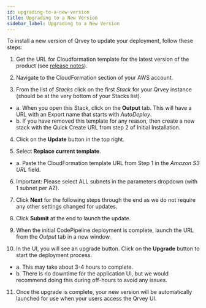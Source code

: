 ```yaml
---
id: upgrading-to-a-new-version
title: Upgrading to a New Version
sidebar_label: Upgrading to a New Version
---
```


<div style={{textAlign: "justify"}}>

To install a new version of Qrvey to update your deployment, follow these steps:

1. Get the URL for Cloudformation template for the latest version of the product (see <a href="/docs/release-notes/release-last">release notes</a>).

2. Navigate to the CloudFormation section of your AWS account.

3. From the list of *Stacks* click on the first *Stack* for your Qrvey instance (should be at the very bottom of your Stacks list).
<ul style={{listStyle: 'none'}}>
<li>a. When you open this Stack, click on the <b>Output</b> tab. This will have a URL with an Export name that starts with <i>AutoDeploy</i>.</li>
<li>b. If you have removed this template for any reason, then create a new stack with the Quick Create URL from step 2 of Initial Installation.</li>
</ul>
  
4. Click on the **Update** button in the top right.

5. Select **Replace current template**. 
<ul style={{listStyle: 'none'}}>
<li>a. Paste the CloudFormation template URL from Step 1 in the <i>Amazon S3 URL</i> field.</li></ul>

6. Important: Please select ALL subnets in the parameters dropdown (with 1 subnet per AZ).

7. Click **Next** for the following steps through the end as we do not require any other settings changed for updates.

8. Click **Submit** at the end to launch the update.

9. When the initial CodePipeline deployment is complete, launch the URL from the <i>Output</i> tab in a new window.

10. In the UI, you will see an upgrade button. Click on the **Upgrade** button to start the deployment process. 
<ul style={{listStyle: 'none'}}>
<li>a. This may take about 3-4 hours to complete.</li>
<li>b. There is no downtime for the application UI, but we would recommend doing this during off-hours to avoid any issues.</li></ul>

11. Once the upgrade is complete, your new version will be automatically launched for use when your users access the Qrvey UI.



</div>
